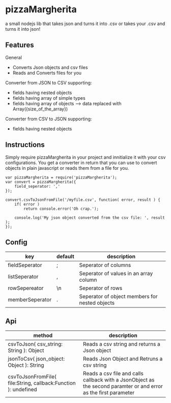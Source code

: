 # pizzaMargherita
a small nodejs lib that takes json and turns it into .csv
or takes your .csv and turns it into json!

## Features

General
* Converts Json objects and csv files
* Reads and Converts files for you

Converter from JSON to CSV supporting:
* fields having nested objects
* fields having array of simple types
* fields having array of objects --> data replaced with Array({size_of_the_array})

Converter from CSV to JSON supporting:
* fields having nested objects

## Instructions

Simply require pizzaMargherita in your project and innitialize it with your csv
configurations. You get a converter in return that you can use to convert objects
in plain javascript or reads them from a file for you.

	var pizzaMargherita = require('pizzaMargherita');
	var convert = pizzaMargherita({
		field_seperator: ','
	});

	convert.csvToJsonFromFile('/myfile.csv', function( error, result ) {
		if( error )
			return console.error('Oh crap.');

		console.log('My json object converted from the csv file: ', result );
	});

## Config
| key | default | description |
|-----|---------|-------------|
| fieldSeperator | ; | Seperator of columns |
| listSeperator | , | Seperator of values in an array column |
| rowSepereator | \n | Seperator of rows |
| memberSeperator | . | Seperator of object members for nested objects |

## Api

| method | description |
|--------|-------------|
| csvToJson( csv_string: String ): Object | Reads a csv string and returns a Json object |
| jsonToCsv( json_object: Object ): String | Reads Json Object and Retruns a csv string |
| csvToJsonFromFile( file:String, callback:Function ): undefined | Reads a csv file and calls callback with a JsonObject as the second paramter or and error as the first parameter |